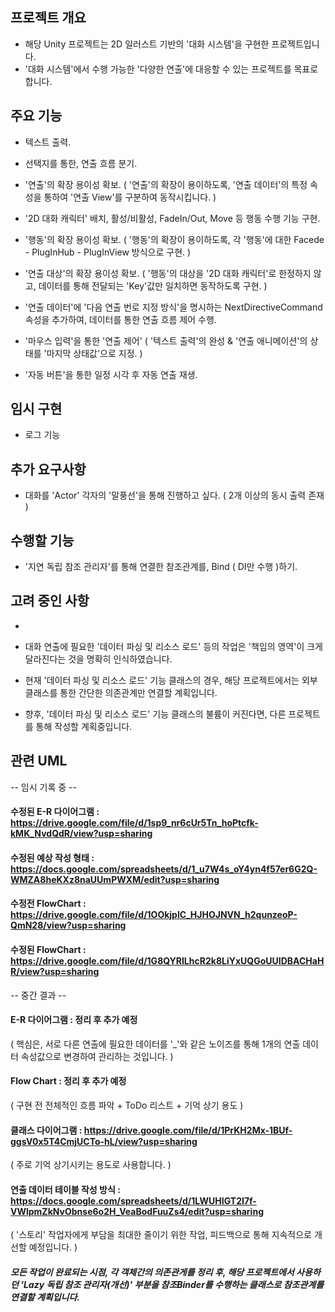 ## 프로젝트 개요
 - 해당 Unity 프로젝트는 2D 일러스트 기반의 '대화 시스템'을 구현한 프로젝트입니다.
 - '대화 시스템'에서 수행 가능한 '다양한 연출'에 대응할 수 있는 프로젝트를 목표로 합니다.

## 주요 기능
 - 텍스트 출력.
 - 선택지를 통한, 연출 흐름 분기.
 - '연출'의 확장 용이성 확보.
   ( '연출'의 확장이 용이하도록, '연출 데이터'의 특정 속성을 통하여 '연출 View'를 구분하여 동작시킵니다. )
 - '2D 대화 캐릭터' 배치, 활성/비활성, FadeIn/Out, Move 등 행동 수행 기능 구현.
 - '행동'의 확장 용이성 확보.
   ( '행동'의 확장이 용이하도록, 각 '행동'에 대한 Facede - PlugInHub - PlugInView 방식으로 구현. )
 - '연출 대상'의 확장 용이성 확보.
   ( '행동'의 대상을 '2D 대화 캐릭터'로 한정하지 않고, 데이터를 통해 전달되는 'Key'값만 일치하면 동작하도록 구현. )
 - '연출 데이터'에 '다음 연출 번로 지정 방식'을 명시하는 NextDirectiveCommand 속성을 추가하여, 데이터를 통한 연출 흐름 제어 수행.

 - '마우스 입력'을 통한 '연출 제어'
   ( '텍스트 출력'의 완성 & '연출 애니메이션'의 상태를 '마지막 상태값'으로 지정. )
 - '자동 버튼'을 통한 일정 시각 후 자동 연출 재생.

## 임시 구현
 - 로그 기능

## 추가 요구사항
 - 대화를 'Actor' 각자의 '말풍선'을 통해 진행하고 싶다. ( 2개 이상의 동시 출력 존재 )

## 수행할 기능
 - '지연 독립 참조 관리자'를 통해 연결한 참조관계를, Bind ( DI만 수행 )하기.

## 고려 중인 사항
 - 

 - 대화 연출에 필요한 '데이터 파싱 및 리소스 로드' 등의 작업은 '책임의 영역'이 크게 달라진다는 것을 명확히 인식하였습니다.
 - 현재 '데이터 파싱 및 리소스 로드' 기능 클래스의 경우, 해당 프로젝트에서는 외부 클래스를 통한 간단한 의존관계만 연결할 계획입니다.
 - 향후, '데이터 파싱 및 리소스 로드' 기능 클래스의 불륨이 커진다면, 다른 프로젝트를 통해 작성할 계획중입니다.


## 관련 UML

-- 임시 기록 중 -- 
#### 수정된 E-R 다이어그램 : https://drive.google.com/file/d/1sp9_nr6cUr5Tn_hoPtcfk-kMK_NvdQdR/view?usp=sharing 
#### 수정된 예상 작성 형태 : https://docs.google.com/spreadsheets/d/1_u7W4s_oY4yn4f57er6G2Q-WMZA8heKXz8naUUmPWXM/edit?usp=sharing
#### 수정전 FlowChart : https://drive.google.com/file/d/1OOkjpIC_HJHOJNVN_h2qunzeoP-QmN28/view?usp=sharing
#### 수정된 FlowChart : https://drive.google.com/file/d/1G8QYRILhcR2k8LiYxUQGoUUIDBACHaHR/view?usp=sharing


-- 중간 결과 -- 
#### E-R 다이어그램 : 정리 후 추가 예정
 ( 핵심은, 서로 다른 연출에 필요한 데이터를 '_'와 같은 노이즈를 통해 1개의 연출 데이터 속성값으로 변경하여 관리하는 것입니다. )
#### Flow Chart : 정리 후 추가 예정
 ( 구현 전 전체적인 흐름 파악 + ToDo 리스트 + 기억 상기 용도 )
#### 클래스 다이어그램 : https://drive.google.com/file/d/1PrKH2Mx-1BUf-ggsV0x5T4CmjUCTo-hL/view?usp=sharing
 ( 주로 기억 상기시키는 용도로 사용합니다. )
#### 연출 데이터 테이블 작성 방식 : https://docs.google.com/spreadsheets/d/1LWUHIGT2I7f-VWlpmZkNvObnse6o2H_VeaBodFuuZs4/edit?usp=sharing
 ( '스토리' 작업자에게 부담을 최대한 줄이기 위한 작업, 피드백으로 통해 지속적으로 개선할 예정입니다. )

##### 모든 작업이 완료되는 시점, 각 객체간의 의존관게를 정리 후, 해당 프로젝트에서 사용하던 'Lazy 독립 참조 관리자(개선)' 부분을 참조Binder를 수행하는 클래스로 참조관계를 연결할 계획입니다.
